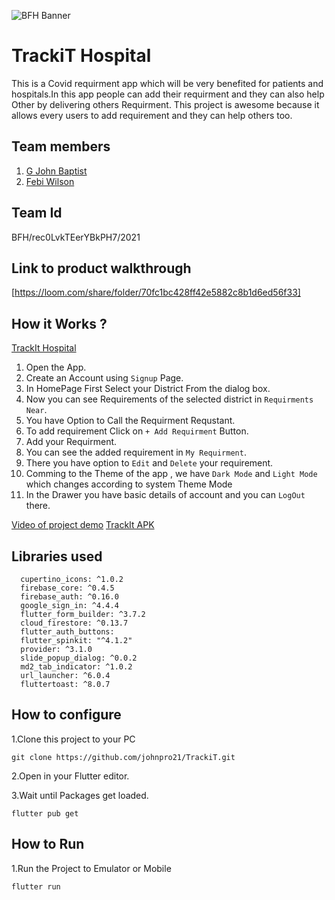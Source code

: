 ![BFH Banner](https://trello-attachments.s3.amazonaws.com/542e9c6316504d5797afbfb9/542e9c6316504d5797afbfc1/39dee8d993841943b5723510ce663233/Frame_19.png)
# TrackiT Hospital
This is a Covid requirment app which will be very benefited for patients and hospitals.In this app people can add their requirment and they can also help Other by delivering others Requirment. This project is awesome because it allows every users to add requirement and they can help others too.
## Team members
1. [G John Baptist](https://github.com/johnpro21/)
2. [Febi Wilson](https://github.com/FebiWilson)
## Team Id
BFH/rec0LvkTEerYBkPH7/2021
## Link to product walkthrough
[https://loom.com/share/folder/70fc1bc428ff42e5882c8b1d6ed56f33]
## How it Works ?
[TrackIt Hospital](https://drive.google.com/file/d/1V0lav4lJmjLewSRlSjkrmBaos4ze23CJ/view?usp=sharing)
1. Open the App.
2. Create an Account using `Signup` Page.
3. In HomePage First Select your District From the dialog box.
4. Now you can see Requirements of the selected district in `Requirments Near`.
5. You have Option to Call the Requirment Requstant.
6. To add requirement Click on `+ Add Requirment` Button.
7. Add your Requirment.
8. You can see the added requirement in `My Requirment`.
9. There you have option to `Edit` and `Delete` your requirement.
10. Comming to the Theme of the app , we have `Dark Mode` and `Light Mode` which changes according to system Theme Mode
11. In the Drawer you have basic details of account and you can `LogOut` there. 


[Video of project demo](https://www.loom.com/share/f36bd32fb5c34862bfc9e071c40bdd51)
[TrackIt APK](https://drive.google.com/file/d/1V0lav4lJmjLewSRlSjkrmBaos4ze23CJ/view?usp=sharing)
## Libraries used
```
  cupertino_icons: ^1.0.2
  firebase_core: ^0.4.5
  firebase_auth: ^0.16.0
  google_sign_in: ^4.4.4
  flutter_form_builder: ^3.7.2
  cloud_firestore: ^0.13.7
  flutter_auth_buttons:
  flutter_spinkit: "^4.1.2"
  provider: ^3.1.0
  slide_popup_dialog: ^0.0.2
  md2_tab_indicator: ^1.0.2
  url_launcher: ^6.0.4
  fluttertoast: ^8.0.7
  ```
## How to configure
1.Clone this project to your PC
``` 
git clone https://github.com/johnpro21/TrackiT.git
```
2.Open in your Flutter editor.

3.Wait until Packages get loaded.
```
flutter pub get
```
## How to Run
1.Run the Project to Emulator or Mobile
```
flutter run
```
